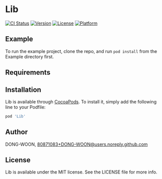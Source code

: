 # Lib

[![CI Status](https://img.shields.io/travis/DONG-WOON/Lib.svg?style=flat)](https://travis-ci.org/DONG-WOON/Lib)
[![Version](https://img.shields.io/cocoapods/v/Lib.svg?style=flat)](https://cocoapods.org/pods/Lib)
[![License](https://img.shields.io/cocoapods/l/Lib.svg?style=flat)](https://cocoapods.org/pods/Lib)
[![Platform](https://img.shields.io/cocoapods/p/Lib.svg?style=flat)](https://cocoapods.org/pods/Lib)

## Example

To run the example project, clone the repo, and run `pod install` from the Example directory first.

## Requirements

## Installation

Lib is available through [CocoaPods](https://cocoapods.org). To install
it, simply add the following line to your Podfile:

```ruby
pod 'Lib'
```

## Author

DONG-WOON, 80871083+DONG-WOON@users.noreply.github.com

## License

Lib is available under the MIT license. See the LICENSE file for more info.
